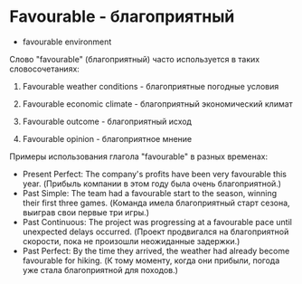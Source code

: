 # Favourable - благоприятный




- favourable environment

Слово "favourable" (благоприятный) часто используется в таких словосочетаниях:

1. Favourable weather conditions - благоприятные погодные условия

2. Favourable economic climate - благоприятный экономический климат

3. Favourable outcome - благоприятный исход

4. Favourable opinion - благоприятное мнение

Примеры использования глагола "favourable" в разных временах:

- Present Perfect: The company's profits have been very favourable this year. (Прибыль компании в этом году была очень благоприятной.)
- Past Simple: The team had a favourable start to the season, winning their first three games. (Команда имела благоприятный старт сезона, выиграв свои первые три игры.)
- Past Continuous: The project was progressing at a favourable pace until unexpected delays occurred. (Проект продвигался на благоприятной скорости, пока не произошли неожиданные задержки.)
- Past Perfect: By the time they arrived, the weather had already become favourable for hiking. (К тому моменту, когда они прибыли, погода уже стала благоприятной для походов.)